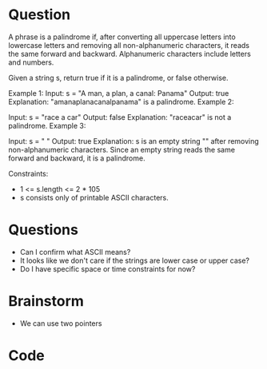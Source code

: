 # Question
A phrase is a palindrome if, after converting all uppercase letters into lowercase letters and removing all non-alphanumeric characters, it reads the same forward and backward. Alphanumeric characters include letters and numbers.

Given a string s, return true if it is a palindrome, or false otherwise.

Example 1:
Input: s = "A man, a plan, a canal: Panama"
Output: true
Explanation: "amanaplanacanalpanama" is a palindrome.
Example 2:

Input: s = "race a car"
Output: false
Explanation: "raceacar" is not a palindrome.
Example 3:

Input: s = " "
Output: true
Explanation: s is an empty string "" after removing non-alphanumeric characters.
Since an empty string reads the same forward and backward, it is a palindrome.
 

Constraints:
* 1 <= s.length <= 2 * 105
* s consists only of printable ASCII characters.

# Questions
* Can I confirm what ASCII means? 
* It looks like we don't care if the strings are lower case or upper case?
* Do I have specific space or time constraints for now?

# Brainstorm
* We can use two pointers 

# Code
